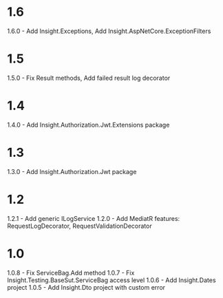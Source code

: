 # 1.6

1.6.0 - Add Insight.Exceptions, Add Insight.AspNetCore.ExceptionFilters

# 1.5

1.5.0 - Fix Result methods, Add failed result log decorator

# 1.4

1.4.0 - Add Insight.Authorization.Jwt.Extensions package

# 1.3

1.3.0 - Add Insight.Authorization.Jwt package

# 1.2

1.2.1 - Add generic ILogService 
1.2.0 - Add MediatR features: RequestLogDecorator, RequestValidationDecorator

# 1.0

1.0.8 - Fix ServiceBag.Add method
1.0.7 - Fix Insight.Testing.BaseSut.ServiceBag access level
1.0.6 - Add Insight.Dates project
1.0.5 - Add Insight.Dto project with custom error
